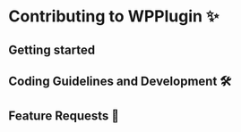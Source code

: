 # Contributing to WPPlugin ✨

## Getting started


## Coding Guidelines and Development 🛠


## Feature Requests 🚀
